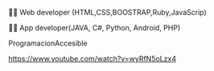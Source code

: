 🐱‍💻 Web developer (HTML,CSS,BOOSTRAP,Ruby,JavaScrip)



🐱‍💻 App developer(JAVA, C#, Python, Android, PHP)




ProgramacionAccesible




https://www.youtube.com/watch?v=wyRfN5oLzx4
